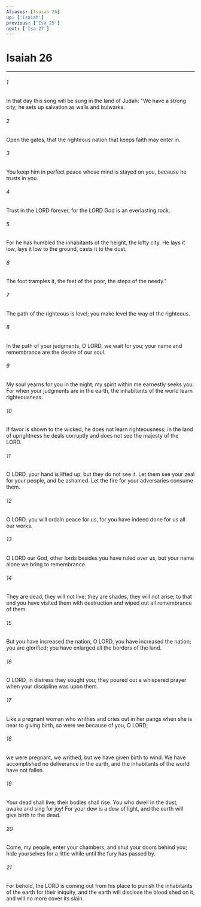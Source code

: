 ```yaml
---
Aliases: [Isaiah 26]
up: ['Isaiah']
previous: ['Isa 25']
next: ['Isa 27']
---
```

# Isaiah 26
***



###### 1 
In that day this song will be sung in the land of Judah: "We have a strong city; he sets up salvation as walls and bulwarks. 

###### 2 
Open the gates, that the righteous nation that keeps faith may enter in. 

###### 3 
You keep him in perfect peace whose mind is stayed on you, because he trusts in you. 

###### 4 
Trust in the LORD forever, for the LORD God is an everlasting rock. 

###### 5 
For he has humbled the inhabitants of the height, the lofty city. He lays it low, lays it low to the ground, casts it to the dust. 

###### 6 
The foot tramples it, the feet of the poor, the steps of the needy." 

###### 7 
The path of the righteous is level; you make level the way of the righteous. 

###### 8 
In the path of your judgments, O LORD, we wait for you; your name and remembrance are the desire of our soul. 

###### 9 
My soul yearns for you in the night; my spirit within me earnestly seeks you. For when your judgments are in the earth, the inhabitants of the world learn righteousness. 

###### 10 
If favor is shown to the wicked, he does not learn righteousness; in the land of uprightness he deals corruptly and does not see the majesty of the LORD. 

###### 11 
O LORD, your hand is lifted up, but they do not see it. Let them see your zeal for your people, and be ashamed. Let the fire for your adversaries consume them. 

###### 12 
O LORD, you will ordain peace for us, for you have indeed done for us all our works. 

###### 13 
O LORD our God, other lords besides you have ruled over us, but your name alone we bring to remembrance. 

###### 14 
They are dead, they will not live; they are shades, they will not arise; to that end you have visited them with destruction and wiped out all remembrance of them. 

###### 15 
But you have increased the nation, O LORD, you have increased the nation; you are glorified; you have enlarged all the borders of the land. 

###### 16 
O LORD, in distress they sought you; they poured out a whispered prayer when your discipline was upon them. 

###### 17 
Like a pregnant woman who writhes and cries out in her pangs when she is near to giving birth, so were we because of you, O LORD; 

###### 18 
we were pregnant, we writhed, but we have given birth to wind. We have accomplished no deliverance in the earth, and the inhabitants of the world have not fallen. 

###### 19 
Your dead shall live; their bodies shall rise. You who dwell in the dust, awake and sing for joy! For your dew is a dew of light, and the earth will give birth to the dead. 

###### 20 
Come, my people, enter your chambers, and shut your doors behind you; hide yourselves for a little while until the fury has passed by. 

###### 21 
For behold, the LORD is coming out from his place to punish the inhabitants of the earth for their iniquity, and the earth will disclose the blood shed on it, and will no more cover its slain.
